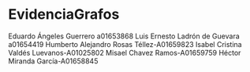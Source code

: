# EvidenciaGrafos


Eduardo Ángeles Guerrero  a01653868
Luis Ernesto Ladrón de Guevara a01654419
Humberto Alejandro Rosas Téllez-A01659823
Isabel Cristina Valdés Luevanos-A01025802
Misael Chavez Ramos-A01659759
Héctor Miranda García-A01658845
